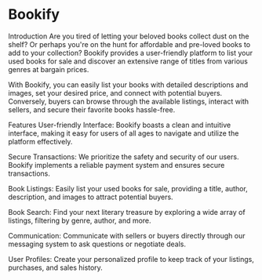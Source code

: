 # Bookify

Introduction
Are you tired of letting your beloved books collect dust on the shelf? Or perhaps you're on the hunt for affordable and pre-loved books to add to your collection? Bookify provides a user-friendly platform to list your used books for sale and discover an extensive range of titles from various genres at bargain prices.

With Bookify, you can easily list your books with detailed descriptions and images, set your desired price, and connect with potential buyers. Conversely, buyers can browse through the available listings, interact with sellers, and secure their favorite books hassle-free.

Features
User-friendly Interface: Bookify boasts a clean and intuitive interface, making it easy for users of all ages to navigate and utilize the platform effectively.

Secure Transactions: We prioritize the safety and security of our users. Bookify implements a reliable payment system and ensures secure transactions.

Book Listings: Easily list your used books for sale, providing a title, author, description, and images to attract potential buyers.

Book Search: Find your next literary treasure by exploring a wide array of listings, filtering by genre, author, and more.

Communication: Communicate with sellers or buyers directly through our messaging system to ask questions or negotiate deals.

User Profiles: Create your personalized profile to keep track of your listings, purchases, and sales history.